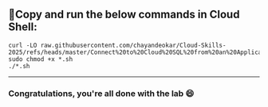 ## 🚨Copy and run the below commands in Cloud Shell:

```
curl -LO raw.githubusercontent.com/chayandeokar/Cloud-Skills-2025/refs/heads/master/Connect%20to%20Cloud%20SQL%20from%20an%20Application%20in%20Google%20Kubernetes%20Engine/GSP449.sh
sudo chmod +x *.sh
./*.sh
```
---

### Congratulations, you're all done with the lab 😄
